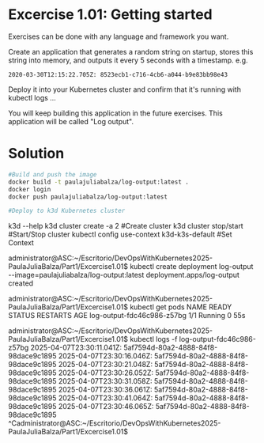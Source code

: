 # Excercise 1.01: Getting started

Exercises can be done with any language and framework you want.

Create an application that generates a random string on startup, stores this string into memory, and outputs it every 5 seconds with a timestamp. e.g.

```bash2020-03-30T12:15:17.705Z: 8523ecb1-c716-4cb6-a044-b9e83bb98e43
2020-03-30T12:15:22.705Z: 8523ecb1-c716-4cb6-a044-b9e83bb98e43
```
Deploy it into your Kubernetes cluster and confirm that it's running with kubectl logs ...

You will keep building this application in the future exercises. This application will be called "Log output".

# Solution
```bash
#Build and push the image
docker build -t paulajuliabalza/log-output:latest .
docker login
docker push paulajuliabalza/log-output:latest

#Deploy to k3d Kubernetes cluster 
```
k3d --help 
k3d cluster create -a 2 #Create cluster
k3d cluster stop/start  #Start/Stop cluster
kubectl config use-context k3d-k3s-default #Set Context

administrator@ASC:~/Escritorio/DevOpsWithKubernetes2025-PaulaJuliaBalza/Part1/Excercise1.01$ kubectl create deployment log-output --image=paulajuliabalza/log-output:latest
deployment.apps/log-output created


administrator@ASC:~/Escritorio/DevOpsWithKubernetes2025-PaulaJuliaBalza/Part1/Excercise1.01$ kubectl get pods
NAME                         READY   STATUS    RESTARTS   AGE
log-output-fdc46c986-z57bg   1/1     Running   0          55s

administrator@ASC:~/Escritorio/DevOpsWithKubernetes2025-PaulaJuliaBalza/Part1/Excercise1.01$ kubectl logs -f log-output-fdc46c986-z57bg
2025-04-07T23:30:11.041Z: 5af7594d-80a2-4888-84f8-98dace9c1895
2025-04-07T23:30:16.046Z: 5af7594d-80a2-4888-84f8-98dace9c1895
2025-04-07T23:30:21.048Z: 5af7594d-80a2-4888-84f8-98dace9c1895
2025-04-07T23:30:26.052Z: 5af7594d-80a2-4888-84f8-98dace9c1895
2025-04-07T23:30:31.058Z: 5af7594d-80a2-4888-84f8-98dace9c1895
2025-04-07T23:30:36.061Z: 5af7594d-80a2-4888-84f8-98dace9c1895
2025-04-07T23:30:41.064Z: 5af7594d-80a2-4888-84f8-98dace9c1895
2025-04-07T23:30:46.065Z: 5af7594d-80a2-4888-84f8-98dace9c1895
^Cadministrator@ASC:~/Escritorio/DevOpsWithKubernetes2025-PaulaJuliaBalza/Part1/Excercise1.01$ 
```
